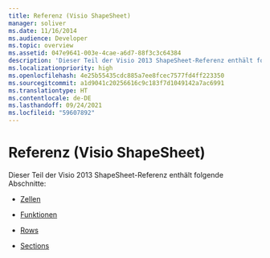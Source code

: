 ```yaml
---
title: Referenz (Visio ShapeSheet)
manager: soliver
ms.date: 11/16/2014
ms.audience: Developer
ms.topic: overview
ms.assetid: 047e9641-003e-4cae-a6d7-88f3c3c64384
description: 'Dieser Teil der Visio 2013 ShapeSheet-Referenz enthält folgende Abschnitte:'
ms.localizationpriority: high
ms.openlocfilehash: 4e25b55435cdc885a7ee8fcec7577fd4ff223350
ms.sourcegitcommit: a1d9041c20256616c9c183f7d1049142a7ac6991
ms.translationtype: HT
ms.contentlocale: de-DE
ms.lasthandoff: 09/24/2021
ms.locfileid: "59607892"
---
```

# <a name="reference-visio-shapesheet"></a>Referenz (Visio ShapeSheet)

Dieser Teil der Visio 2013 ShapeSheet-Referenz enthält folgende Abschnitte:
  
- [Zellen](a-cell-geometry-section.md)
    
- [Funktionen](abs-function-visioshapesheet.md)
    
- [Rows](actions-row-actions-section.md)
    
- [Sections](1-d-endpoints-section.md)
    

